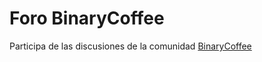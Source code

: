 # Foro BinaryCoffee

Participa de las discusiones de la comunidad [BinaryCoffee](https://binary-coffee.dev)
